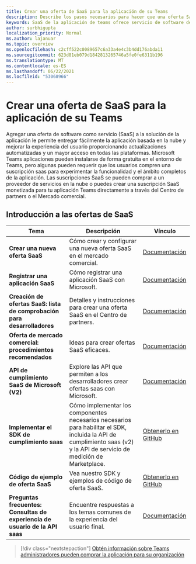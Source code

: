 ```yaml
---
title: Crear una oferta de SaaS para la aplicación de su Teams
description: Describe los pasos necesarios para hacer que una oferta SaaS forma parte de una experiencia de aplicación Teams de terceros
keywords: SaaS de la aplicación de teams ofrece servicio de software de marketplace del centro de partners
author: surbhigupta
localization_priority: Normal
ms.author: lajanuar
ms.topic: overview
ms.openlocfilehash: c2cff522c0089657c6a33a4e4c3b4dd176abda11
ms.sourcegitcommit: 623d81eb079d1842813265746a5fe0fe6311b196
ms.translationtype: MT
ms.contentlocale: es-ES
ms.lasthandoff: 06/22/2021
ms.locfileid: "53068966"
---
```

# <a name="create-a-saas-offer-for-your-teams-app"></a>Crear una oferta de SaaS para la aplicación de su Teams

Agregar una oferta de software como servicio (SaaS) a la solución de la aplicación le permite entregar fácilmente la aplicación basada en la nube y mejorar la experiencia del usuario proporcionando actualizaciones automatizadas y un mayor acceso en todas las plataformas. Microsoft Teams aplicaciones pueden instalarse de forma gratuita en el entorno de Teams, pero algunas pueden requerir que los usuarios compren una suscripción saas para experimentar la funcionalidad y el ámbito completos de la aplicación. Las suscripciones SaaS se pueden comprar a un proveedor de servicios en la nube o puedes crear una suscripción SaaS monetizada para tu aplicación Teams directamente a través del Centro de partners o el Mercado comercial.

## <a name="getting-started-with-saas-offers"></a>Introducción a las ofertas de SaaS

| Tema | Descripción| Vínculo |
|------|-------------|------|
|**Crear una nueva oferta SaaS**|Cómo crear y configurar una nueva oferta SaaS en el mercado comercial.| [Documentación](/azure/marketplace/partner-center-portal/create-new-saas-offer)|
|**Registrar una aplicación SaaS** | Cómo registrar una aplicación SaaS con Microsoft.| [Documentación](/azure/marketplace/partner-center-portal/pc-saas-registration)|
|**Creación de ofertas SaaS: lista de comprobación para desarrolladores**| Detalles y instrucciones para crear una oferta SaaS en el Centro de partners.| [Documentación](/azure/marketplace/partner-center-portal/offer-creation-checklist)|
|**Oferta de mercado comercial: procedimientos recomendados** |Ideas para crear ofertas SaaS eficaces.|[Documentación](/azure/marketplace/gtm-offer-listing-best-practices)|
|**API de cumplimiento SaaS de Microsoft (V2)** | Explore las API que permiten a los desarrolladores crear ofertas saas con Microsoft.| [Documentación](/azure/marketplace/partner-center-portal/pc-saas-fulfillment-api-v2) |
|**Implementar el SDK de cumplimiento saas**| Cómo implementar los componentes necesarios necesarios para habilitar el SDK, incluida la API de cumplimiento saas (v2) y la API de servicio de medición de Marketplace.| [Obtenerlo en GitHub](https://github.com/Azure/Microsoft-commercial-marketplace-transactable-SaaS-offer-SDK/blob/master/docs/Installation-Instructions.md) |
|**Código de ejemplo de oferta SaaS**| Vea nuestro SDK y ejemplos de código de oferta SaaS.| [Obtenerlo en GitHub](https://github.com/Azure/Microsoft-commercial-marketplace-transactable-SaaS-offer-SDK)|
| **Preguntas frecuentes: Consultas de experiencia de usuario de la API saas** | Encuentre respuestas a los temas comunes de la experiencia del usuario final.| [Documentación](/azure/marketplace/partner-center-portal/saas-fulfillment-apis-faq) |

> [!div class="nextstepaction"]
> [Obtén información sobre Teams administradores pueden comprar la aplicación para su organización](/MicrosoftTeams/purchase-third-party-apps)
